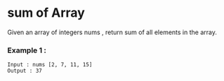 # sum of Array

Given an array of integers nums , return sum of all elements in the array.

### Example 1 : 
```
Input : nums [2, 7, 11, 15]
Output : 37
```
